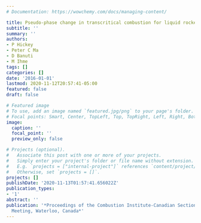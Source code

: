 ```yaml
---
# Documentation: https://wowchemy.com/docs/managing-content/

title: Pseudo-phase change in transcritical combustion for liquid rocket engines
subtitle: ''
summary: ''
authors:
- P Hickey
- Peter C Ma
- D Banuti
- M Ihme
tags: []
categories: []
date: '2016-01-01'
lastmod: 2020-11-12T20:57:41-05:00
featured: false
draft: false

# Featured image
# To use, add an image named `featured.jpg/png` to your page's folder.
# Focal points: Smart, Center, TopLeft, Top, TopRight, Left, Right, BottomLeft, Bottom, BottomRight.
image:
  caption: ''
  focal_point: ''
  preview_only: false

# Projects (optional).
#   Associate this post with one or more of your projects.
#   Simply enter your project's folder or file name without extension.
#   E.g. `projects = ["internal-project"]` references `content/project/deep-learning/index.md`.
#   Otherwise, set `projects = []`.
projects: []
publishDate: '2020-11-13T01:57:41.656022Z'
publication_types:
- '1'
abstract: ''
publication: '*Proceedings of the Combustion Institute-Canadian Section; Spring Technical
  Meeting, Waterloo, Canada*'
---
```

